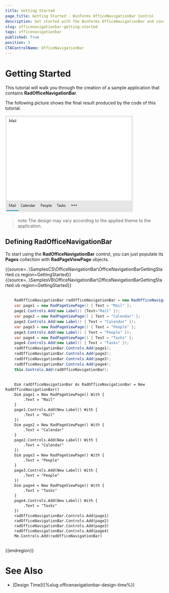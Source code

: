 ```yaml
---
title: Getting Started
page_title: Getting Started - WinForms OfficeNavigationBar Control
description: Get started with the WinForms OfficeNavigationBar and construct your step layout navigation.   
slug: officenavigationbar-getting-started
tags: officenavigationbar
published: True
position: 3 
CTAControlName: OfficeNavigationBar
---
```


# Getting Started

This tutorial will walk you through the creation of a sample application that contains __RadOfficeNavigationBar__.

The following picture shows the final result produced by the code of this tutorial.

![officenavigationbar-getting-started 001](images/officenavigationbar-getting-started001.png)

>note The design may vary according to the applied theme to the application. 

## Defining RadOfficeNavigationBar

To start using the __RadOfficeNavigationBar__ control, you can just populate its __Pages__ collection with __RadPageViewPage__ objects. 

{{source=..\SamplesCS\OfficeNavigationBar\OfficeNavigationBarGettingStarted.cs region=GettingStarted}} 
{{source=..\SamplesVB\OfficeNavigationBar\OfficeNavigationBarGettingStarted.vb region=GettingStarted}} 

````C#

	RadOfficeNavigationBar radOfficeNavigationBar = new RadOfficeNavigationBar();
	var page1 = new RadPageViewPage() { Text = "Mail" };
	page1.Controls.Add(new Label() {Text="Mail" });
	var page2 = new RadPageViewPage() { Text = "Calendar" };
	page2.Controls.Add(new Label() { Text = "Calendar" });
	var page3 = new RadPageViewPage() { Text = "People" };
	page3.Controls.Add(new Label() { Text = "People" });
	var page4 = new RadPageViewPage() { Text = "Tasks" };
	page4.Controls.Add(new Label() { Text = "Tasks" });
	radOfficeNavigationBar.Controls.Add(page1);
	radOfficeNavigationBar.Controls.Add(page2);
	radOfficeNavigationBar.Controls.Add(page3);
	radOfficeNavigationBar.Controls.Add(page4);
	this.Controls.Add(radOfficeNavigationBar);

````
````VB.NET

	Dim radOfficeNavigationBar As RadOfficeNavigationBar = New RadOfficeNavigationBar()
    Dim page1 = New RadPageViewPage() With {
        .Text = "Mail"
    }
    page1.Controls.Add(New Label() With {
        .Text = "Mail"
    })
    Dim page2 = New RadPageViewPage() With {
        .Text = "Calendar"
    }
    page2.Controls.Add(New Label() With {
        .Text = "Calendar"
    })
    Dim page3 = New RadPageViewPage() With {
        .Text = "People"
    }
    page3.Controls.Add(New Label() With {
        .Text = "People"
    })
    Dim page4 = New RadPageViewPage() With {
        .Text = "Tasks"
    }
    page4.Controls.Add(New Label() With {
        .Text = "Tasks"
    })
    radOfficeNavigationBar.Controls.Add(page1)
    radOfficeNavigationBar.Controls.Add(page2)
    radOfficeNavigationBar.Controls.Add(page3)
    radOfficeNavigationBar.Controls.Add(page4)
    Me.Controls.Add(radOfficeNavigationBar)


````

{{endregion}} 

# See Also

* [Design Time]({%slug officenavigationbar-design-time%}) 
 
        
